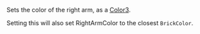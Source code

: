 Sets the color of the right arm, as a
[Color3](/reference/engine/datatypes/Color3).

Setting this will also set RightArmColor to the closest `BrickColor`.
